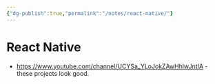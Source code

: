 ```yaml
---
{"dg-publish":true,"permalink":"/notes/react-native/"}
---
```


# React Native

- <https://www.youtube.com/channel/UCYSa_YLoJokZAwHhlwJntIA> - these projects look good.